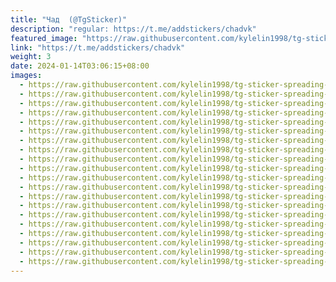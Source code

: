 ```yaml
---
title: "Чад  (@TgSticker)"
description: "regular: https://t.me/addstickers/chadvk"
featured_image: "https://raw.githubusercontent.com/kylelin1998/tg-sticker-spreading-worldwide-images/main/img/b37f29de-7e0d-4468-961b-5029854be303.jpg"
link: "https://t.me/addstickers/chadvk"
weight: 3
date: 2024-01-14T03:06:15+08:00
images:
  - https://raw.githubusercontent.com/kylelin1998/tg-sticker-spreading-worldwide-images/main/img/b37f29de-7e0d-4468-961b-5029854be303.jpg
  - https://raw.githubusercontent.com/kylelin1998/tg-sticker-spreading-worldwide-images/main/img/a28ed3ee-83f0-4fd4-b226-4e3653ac7b62.jpg
  - https://raw.githubusercontent.com/kylelin1998/tg-sticker-spreading-worldwide-images/main/img/a7983d3e-fd65-4f97-bed8-34b36ac358dd.jpg
  - https://raw.githubusercontent.com/kylelin1998/tg-sticker-spreading-worldwide-images/main/img/17e3fdfe-5f6e-4093-895d-dbbd7ba5f0f7.jpg
  - https://raw.githubusercontent.com/kylelin1998/tg-sticker-spreading-worldwide-images/main/img/1757ccb8-7340-4465-8a15-cd7a33fe84f9.jpg
  - https://raw.githubusercontent.com/kylelin1998/tg-sticker-spreading-worldwide-images/main/img/c2e288ff-f218-45f5-b537-fd9d4adf1499.jpg
  - https://raw.githubusercontent.com/kylelin1998/tg-sticker-spreading-worldwide-images/main/img/18262460-8b79-4621-a4f1-a644ce6dedfa.jpg
  - https://raw.githubusercontent.com/kylelin1998/tg-sticker-spreading-worldwide-images/main/img/3c27c164-66ba-45da-83d2-a4ba5bf99ab8.jpg
  - https://raw.githubusercontent.com/kylelin1998/tg-sticker-spreading-worldwide-images/main/img/ce4efd9b-b333-4e0e-b32e-997fef0c5c01.jpg
  - https://raw.githubusercontent.com/kylelin1998/tg-sticker-spreading-worldwide-images/main/img/39771dcc-5dcc-4b0c-b59e-587e317bf82b.jpg
  - https://raw.githubusercontent.com/kylelin1998/tg-sticker-spreading-worldwide-images/main/img/e65f5389-543e-4c59-a073-65e386a03383.jpg
  - https://raw.githubusercontent.com/kylelin1998/tg-sticker-spreading-worldwide-images/main/img/2d5bcc35-07ad-44ad-8512-1d3f1844ccd3.jpg
  - https://raw.githubusercontent.com/kylelin1998/tg-sticker-spreading-worldwide-images/main/img/bac07ba5-f40d-49e8-8ac4-0855b425fd24.jpg
  - https://raw.githubusercontent.com/kylelin1998/tg-sticker-spreading-worldwide-images/main/img/6687d1be-6acd-492b-8d12-c12026a6b1ce.jpg
  - https://raw.githubusercontent.com/kylelin1998/tg-sticker-spreading-worldwide-images/main/img/4aaf2c0a-d3fb-4c98-9774-beb1ab20c0c6.jpg
  - https://raw.githubusercontent.com/kylelin1998/tg-sticker-spreading-worldwide-images/main/img/378ebfe7-8df2-4d0a-bc64-68078b0f5209.jpg
  - https://raw.githubusercontent.com/kylelin1998/tg-sticker-spreading-worldwide-images/main/img/446df3ba-9800-4d0a-a3c4-e5e5806c1e63.jpg
  - https://raw.githubusercontent.com/kylelin1998/tg-sticker-spreading-worldwide-images/main/img/3a14c5a0-cb30-4a7c-a470-4e3121fd0fd2.jpg
  - https://raw.githubusercontent.com/kylelin1998/tg-sticker-spreading-worldwide-images/main/img/ddbb80a2-5c69-464a-9a74-fb07e3bd75cf.jpg
  - https://raw.githubusercontent.com/kylelin1998/tg-sticker-spreading-worldwide-images/main/img/c4d7a0de-bceb-4672-857d-db79e992f522.jpg
---
```

